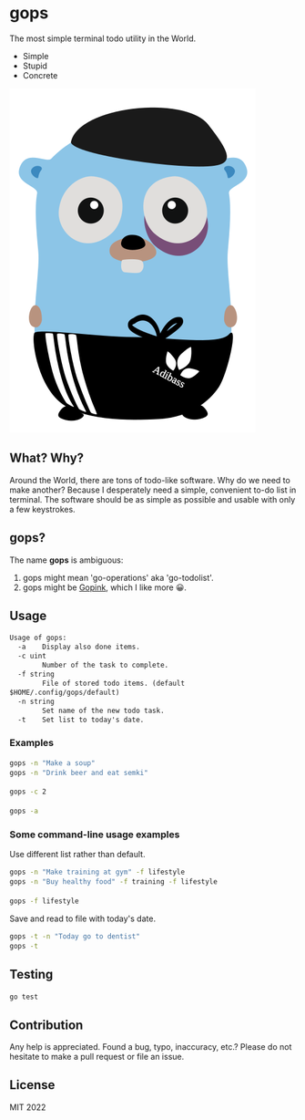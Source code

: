 # gops

The most simple terminal todo utility in the World.

* Simple
* Stupid
* Concrete

![Smart-ID in Go language](https://github.com/dknight/gops/blob/main/files/gopher-gops.svg?raw=true)

## What? Why?

Around the World, there are tons of todo-like software. Why do we need to
make another? Because I desperately need a simple, convenient to-do list
in terminal. The software should be as simple as possible and usable with
only a few keystrokes.

## gops?

The name **gops** is ambiguous:

1. gops might mean 'go-operations' aka 'go-todolist'.
2. gops might be [Gopink](https://en.wikipedia.org/wiki/Gopnik), which I like
more 😀.

## Usage

```
Usage of gops:
  -a    Display also done items.
  -c uint
        Number of the task to complete.
  -f string
        File of stored todo items. (default $HOME/.config/gops/default)
  -n string
        Set name of the new todo task.
  -t    Set list to today's date.
```

### Examples

```sh
gops -n "Make a soup"
gops -n "Drink beer and eat semki"

gops -c 2

gops -a
```

### Some command-line usage examples

Use different list rather than default.

```sh
gops -n "Make training at gym" -f lifestyle
gops -n "Buy healthy food" -f training -f lifestyle

gops -f lifestyle

```

Save and read to file with today's date.

```sh
gops -t -n "Today go to dentist"
gops -t
```

## Testing

```go test```

## Contribution

Any help is appreciated. Found a bug, typo, inaccuracy, etc.? Please do
not hesitate to make a pull request or file an issue.

## License

MIT 2022
